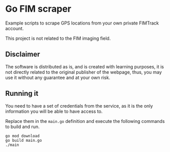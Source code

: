 # Go FIM scraper

Example scripts to scrape GPS locations from your own private FIMTrack account.

This project is not related to the FIM imaging field.

## Disclaimer

The software is distributed as is, and is created with learning purposes, it is not directly related to the original
publisher of the webpage, thus, you may use it without any guarantee and at your own risk.

## Running it

You need to have a set of credentials from the service, as it is the only information you will be able to have access to.

Replace them in the `main.go` definition and execute the following commands to build and run.

```
go mod download
go build main.go
./main
```